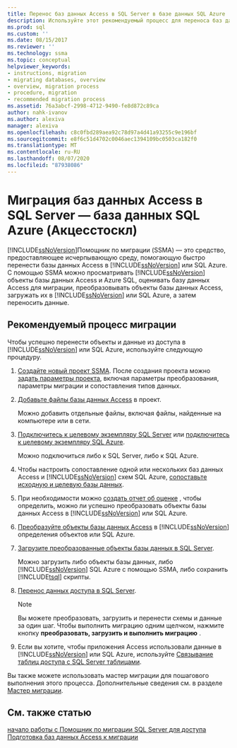 ```yaml
---
title: Перенос баз данных Access в SQL Server в базе данных SQL Azure | Документация Майкрософт
description: Используйте этот рекомендуемый процесс для переноса баз данных Access в SQL Server или базу данных SQL Azure с помощью Помощник по миграции SQL Server (SSMA).
ms.prod: sql
ms.custom: ''
ms.date: 08/15/2017
ms.reviewer: ''
ms.technology: ssma
ms.topic: conceptual
helpviewer_keywords:
- instructions, migration
- migrating databases, overview
- overview, migration process
- procedure, migration
- recommended migration process
ms.assetid: 76a3abcf-2998-4712-9490-fe8d872c89ca
author: nahk-ivanov
ms.author: alexiva
manager: alexiva
ms.openlocfilehash: c8c0fbd289aea92c78d97a4d41a93255c9e196bf
ms.sourcegitcommit: e8f6c51d4702c0046aec1394109bc0503ca182f0
ms.translationtype: MT
ms.contentlocale: ru-RU
ms.lasthandoff: 08/07/2020
ms.locfileid: "87938086"
---
```

# <a name="migrating-access-databases-to-sql-server---azure-sql-database-accesstosql"></a>Миграция баз данных Access в SQL Server — база данных SQL Azure (Акцесстоскл)
[!INCLUDE[ssNoVersion](../../includes/ssnoversion-md.md)]Помощник по миграции (SSMA) — это средство, предоставляющее исчерпывающую среду, помогающую быстро перенести базы данных Access в [!INCLUDE[ssNoVersion](../../includes/ssnoversion-md.md)] или SQL Azure. С помощью SSMA можно просматривать [!INCLUDE[ssNoVersion](../../includes/ssnoversion-md.md)] объекты базы данных Access и Azure SQL, оценивать базу данных Access для миграции, преобразовывать объекты базы данных Access, загружать их в [!INCLUDE[ssNoVersion](../../includes/ssnoversion-md.md)] или SQL Azure, а затем переносить данные.  
  
## <a name="recommended-migration-process"></a>Рекомендуемый процесс миграции  
Чтобы успешно перенести объекты и данные из доступа в [!INCLUDE[ssNoVersion](../../includes/ssnoversion-md.md)] или SQL Azure, используйте следующую процедуру.  
  
1.  [Создайте новый проект SSMA](creating-and-managing-projects-accesstosql.md). После создания проекта можно [задать параметры проекта](setting-conversion-and-migration-options-accesstosql.md), включая параметры преобразования, параметры миграции и сопоставления типов данных.  
  
2.  [Добавьте файлы базы данных Access](adding-and-removing-access-database-files-accesstosql.md) в проект.  
  
    Можно добавить отдельные файлы, включая файлы, найденные на компьютере или в сети.  
  
3.  [Подключитесь к целевому экземпляру SQL Server](connecting-to-sql-server-accesstosql.md) или [подключитесь к целевому экземпляру SQL Azure](connecting-to-azure-sql-db-accesstosql.md).  
  
    Можно подключиться либо к SQL Server, либо к SQL Azure.  
  
4.  Чтобы настроить сопоставление одной или нескольких баз данных Access и [!INCLUDE[ssNoVersion](../../includes/ssnoversion-md.md)] схем SQL Azure, [сопоставьте исходную и целевую базы данных](mapping-source-and-target-databases-accesstosql.md).  
  
5.  При необходимости можно [создать отчет об оценке](assessing-access-database-objects-for-conversion-accesstosql.md) , чтобы определить, можно ли успешно преобразовать объекты базы данных Access в [!INCLUDE[ssNoVersion](../../includes/ssnoversion-md.md)] или SQL Azure.  
  
6.  [Преобразуйте объекты базы данных Access](converting-access-database-objects-accesstosql.md) в [!INCLUDE[ssNoVersion](../../includes/ssnoversion-md.md)] определения объектов или SQL Azure.  
  
7.  [Загрузите преобразованные объекты базы данных в SQL Server](loading-converted-database-objects-into-sql-server-accesstosql.md).  
  
    Можно загрузить либо объекты базы данных, либо [!INCLUDE[ssNoVersion](../../includes/ssnoversion-md.md)] SQL Azure с помощью SSMA, либо сохранить [!INCLUDE[tsql](../../includes/tsql-md.md)] скрипты.  
  
8.  [Перенос данных доступа в SQL Server](migrating-access-data-into-sql-server-azure-sql-db-accesstosql.md).  
  
    > [!NOTE]  
    > Вы можете преобразовать, загрузить и перенести схемы и данные за один шаг. Чтобы выполнить миграцию одним щелчком, нажмите кнопку **преобразовать, загрузить и выполнить миграцию** .  
  
9. Если вы хотите, чтобы приложения Access использовали данные в [!INCLUDE[ssNoVersion](../../includes/ssnoversion-md.md)] или SQL Azure, используйте [Связывание таблиц доступа с SQL Server таблицами](linking-access-applications-to-sql-server-azure-sql-db-accesstosql.md).  
  
Вы также можете использовать мастер миграции для пошагового выполнения этого процесса. Дополнительные сведения см. в разделе [Мастер миграции](migration-wizard-accesstosql.md).  
  
## <a name="see-also"></a>См. также статью  
[начало работы с Помощник по миграции SQL Server для доступа](getting-started-with-sql-server-migration-assistant-for-access-accesstosql.md)  
[Подготовка баз данных Access к миграции](preparing-access-databases-for-migration-accesstosql.md)
